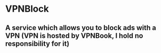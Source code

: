# VPNBlock

## A service which allows you to block ads with a VPN (VPN is hosted by VPNBook, I hold no responsibility for it)
